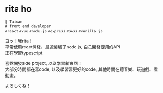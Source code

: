 # rita ho
`@ Taiwan`  
`# front end developer`  
`#react` `#vue` `#node.js` `#express` `#sass` `#vanilla js`  

ヨッ！我rita！  
平常使用react開發，最近接觸了node.js, 自己開發要用的API  
正在學習typescript  

喜歡開發side project, 以及學習新東西！  
大部分時間都在寫code, 以及學習寫更好的code, 其他時間在聽音樂、玩遊戲、看動畫。  


よろしくね！ 

<!---
recafox/recafox is a ✨ special ✨ repository because its `README.md` (this file) appears on your GitHub profile.
You can click the Preview link to take a look at your changes.
--->
